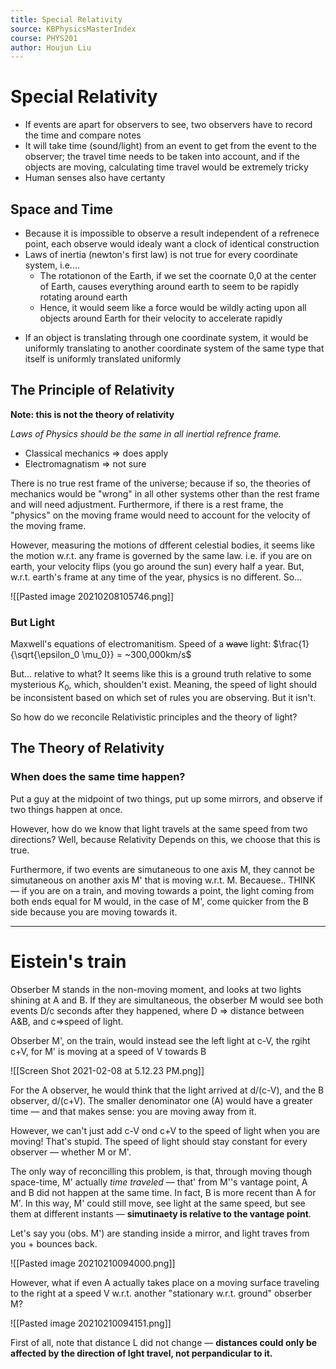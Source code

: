 ```yaml
---
title: Special Relativity
source: KBPhysicsMasterIndex
course: PHYS201
author: Houjun Liu
---
```


# Special Relativity

* If events are apart for observers to see, two observers have to record the time and compare notes
* It will take time (sound/light) from an event to get from the event to the observer; the travel time needs to be taken into account, and if the objects are moving, calculating time travel would be extremely tricky
* Human senses also have certanty

## Space and Time
* Because it is impossible to observe a result independent of a refrenece point, each observe would idealy want a clock of identical construction
* Laws of inertia (newton's first law) is not true for every coordinate system, i.e....
	* The rotationon of the Earth, if we set the coornate 0,0 at the center of Earth,  causes everything around earth to seem to be rapidly rotating around earth
	* Hence, it would seem like a force would be wildly acting upon all objects around Earth for their velocity to accelerate rapidly

- If an object is translating through one coordinate system, it would be uniformly translating to another coordinate system of the same type that itself is uniformly translated uniformly 

## The Principle of Relativity
**Note: this is not the theory of relativity**

_Laws of Physics should be the same in all inertial refrence frame._

- Classical mechanics => does apply
- Electromagnatism => not sure


There is no true rest frame of the universe; because if so, the theories of mechanics would be "wrong" in all other systems other than the rest frame and will need adjustment. Furthermore, if there is a rest frame, the "physics" on the moving frame would need to account for the velocity of the moving frame.

However, measuring the motions of dfferent celestial bodies, it seems like the motion w.r.t. any frame is governed by the same law. i.e. if you are on earth, your velocity flips (you go around the sun) every half a year. But, w.r.t. earth's frame at any time of the year, physics is no different. So...

![[Pasted image 20210208105746.png]]

### But Light
Maxwell's equations of electromanitism. Speed of a ~~wave~~ light: $\frac{1}{\sqrt{\epsilon_0 \mu_0}} = ~300,000km/s$

But... relative to what? It seems like this is a ground truth relative to some mysterious $K_0$, which, shoulden't exist. Meaning, the speed of light should be inconsistent based on which set of rules you are observing. But it isn't.

So how do we reconcile Relativistic principles and the theory of light?

## The Theory of Relativity
### When does the same time happen?
Put a guy at the midpoint of two things, put up some mirrors, and observe if two things happen at once.

However, how do we know that light travels at the same speed from two directions? Well, because Relativity Depends on this, we choose that this is true.

Furthermore, if two events are simutaneous to one axis M, they cannot be simutaneous on another axis M' that is moving w.r.t. M. Becauese.. THINK — if you are on a train, and moving towards a point, the light coming from both ends equal for M would, in the case of M', come quicker from the B side because you are moving towards it. 

***

# Eistein's train 
Obserber M stands in the non-moving moment, and looks at two lights shining at A and B. If they are simultaneous, the obserber M would see both events D/c seconds after they happened, where D => distance between A&B, and c=>speed of light.

Obserber M', on the train, would instead see the left light at c-V, the rgiht c+V, for M' is moving at a speed of V towards B

![[Screen Shot 2021-02-08 at 5.12.23 PM.png]]

For the A observer, he would think that the light arrived at d/(c-V), and the B observer, d/(c+V). The smaller denominator one (A) would have a greater time — and that makes sense: you are moving away from it.

However, we can't just add c-V ond c+V to the speed of light when you are moving! That's stupid. The speed of light should stay constant for every observer — whether M or M'.

The only way of reconcilling this problem, is that, through moving though space-time, M' actually *time traveled* — that' from M''s vantage point, A and B did not happen at the same time. In fact, B is more recent than A for M'. In this way, M' could still move, see light at the same speed, but see them at different instants — **simutinaety is relative to the vantage point**.

Let's say you (obs. M') are standing inside a mirror, and light traves from you + bounces back.

![[Pasted image 20210210094000.png]]

However, what if even A actually takes place on a moving surface traveling to the right at a speed V w.r.t. another "stationary w.r.t. ground" obserber M?

![[Pasted image 20210210094151.png]]

First of all, note that distance L did not change — **distances could only be affected by the direction of lght travel, not perpandicular to it.**